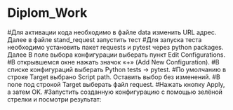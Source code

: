 # Diplom_Work 
#Для активации кода необходимо в файле data изменить URL адрес. Далее в файле stand_request запустить тест
#Для запуска теста необходимо установить пакет requests и pytest через python packages. Далее В поле выбора конфигурации выберать пункт Edit Configurations.
#В открывшемся окне нажать значок «+» (Add New Configuration).
#В списке конфигураций выберать Python tests → pytest.
#По умолчанию в строке Target выбрано Script path. Оставить выбор без изменений.
#В поле под строкой Target выберать файл request.
#Нажать кнопку Apply, а затем OK.
#Запустить созданную конфигурацию с помощью зелёной стрелки и посмотри результат:
